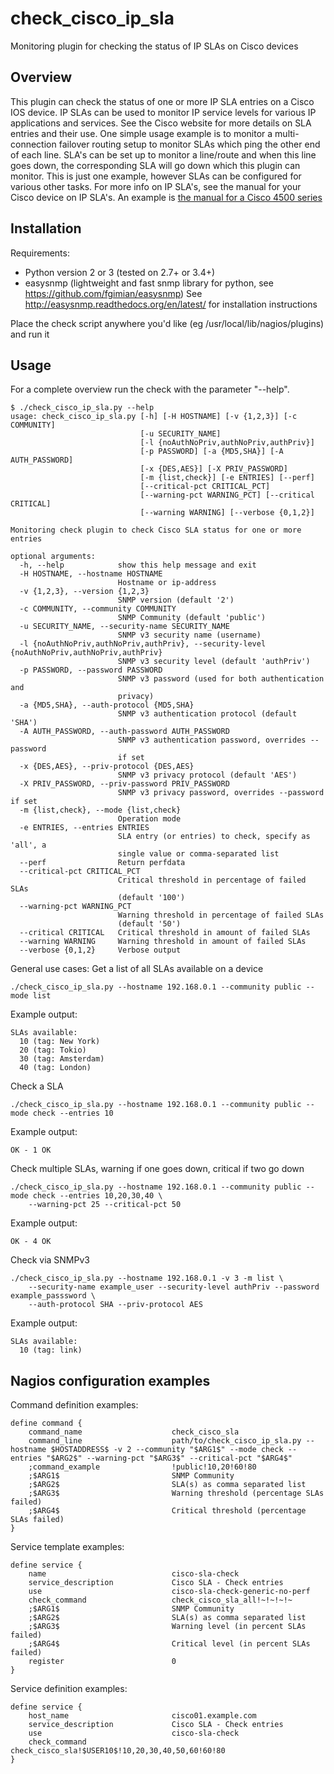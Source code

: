 # check_cisco_ip_sla
Monitoring plugin for checking the status of IP SLAs on Cisco devices

## Overview
This plugin can check the status of one or more IP SLA entries on a Cisco IOS device. IP SLAs can be used to monitor
IP service levels for various IP applications and services. See the Cisco website for more details on SLA entries
and their use. One simple usage example is to monitor a multi-connection failover routing setup to monitor SLAs which
ping the other end of each line. SLA's can be set up to monitor a line/route and when this line goes down, the
corresponding SLA will go down which this plugin can monitor. This is just one example, however SLAs can be configured
for various other tasks. For more info on IP SLA's, see the manual for your Cisco device on IP SLA's. An example is
[the manual for a Cisco 4500 series](http://www.cisco.com/c/en/us/td/docs/switches/lan/catalyst4500/12-2/44sg/configuration/guide/Wrapper-44SG/swipsla.html)

## Installation
Requirements:
* Python version 2 or 3 (tested on 2.7+ or 3.4+)
* easysnmp (lightweight and fast snmp library for python, see https://github.com/fgimian/easysnmp)
    See http://easysnmp.readthedocs.org/en/latest/ for installation instructions

Place the check script anywhere you'd like (eg /usr/local/lib/nagios/plugins) and run it

## Usage
For a complete overview run the check with the parameter "--help".

```
$ ./check_cisco_ip_sla.py --help
usage: check_cisco_ip_sla.py [-h] [-H HOSTNAME] [-v {1,2,3}] [-c COMMUNITY]
                             [-u SECURITY_NAME]
                             [-l {noAuthNoPriv,authNoPriv,authPriv}]
                             [-p PASSWORD] [-a {MD5,SHA}] [-A AUTH_PASSWORD]
                             [-x {DES,AES}] [-X PRIV_PASSWORD]
                             [-m {list,check}] [-e ENTRIES] [--perf]
                             [--critical-pct CRITICAL_PCT]
                             [--warning-pct WARNING_PCT] [--critical CRITICAL]
                             [--warning WARNING] [--verbose {0,1,2}]

Monitoring check plugin to check Cisco SLA status for one or more entries

optional arguments:
  -h, --help            show this help message and exit
  -H HOSTNAME, --hostname HOSTNAME
                        Hostname or ip-address
  -v {1,2,3}, --version {1,2,3}
                        SNMP version (default '2')
  -c COMMUNITY, --community COMMUNITY
                        SNMP Community (default 'public')
  -u SECURITY_NAME, --security-name SECURITY_NAME
                        SNMP v3 security name (username)
  -l {noAuthNoPriv,authNoPriv,authPriv}, --security-level {noAuthNoPriv,authNoPriv,authPriv}
                        SNMP v3 security level (default 'authPriv')
  -p PASSWORD, --password PASSWORD
                        SNMP v3 password (used for both authentication and
                        privacy)
  -a {MD5,SHA}, --auth-protocol {MD5,SHA}
                        SNMP v3 authentication protocol (default 'SHA')
  -A AUTH_PASSWORD, --auth-password AUTH_PASSWORD
                        SNMP v3 authentication password, overrides --password
                        if set
  -x {DES,AES}, --priv-protocol {DES,AES}
                        SNMP v3 privacy protocol (default 'AES')
  -X PRIV_PASSWORD, --priv-password PRIV_PASSWORD
                        SNMP v3 privacy password, overrides --password if set
  -m {list,check}, --mode {list,check}
                        Operation mode
  -e ENTRIES, --entries ENTRIES
                        SLA entry (or entries) to check, specify as 'all', a
                        single value or comma-separated list
  --perf                Return perfdata
  --critical-pct CRITICAL_PCT
                        Critical threshold in percentage of failed SLAs
                        (default '100')
  --warning-pct WARNING_PCT
                        Warning threshold in percentage of failed SLAs
                        (default '50')
  --critical CRITICAL   Critical threshold in amount of failed SLAs
  --warning WARNING     Warning threshold in amount of failed SLAs
  --verbose {0,1,2}     Verbose output

```

General use cases:
Get a list of all SLAs available on a device
```
./check_cisco_ip_sla.py --hostname 192.168.0.1 --community public --mode list
```
Example output:
```
SLAs available:
  10 (tag: New York)
  20 (tag: Tokio)
  30 (tag: Amsterdam)
  40 (tag: London)
```

Check a SLA
```
./check_cisco_ip_sla.py --hostname 192.168.0.1 --community public --mode check --entries 10
```
Example output:
```
OK - 1 OK
```

Check multiple SLAs, warning if one goes down, critical if two go down
```
./check_cisco_ip_sla.py --hostname 192.168.0.1 --community public --mode check --entries 10,20,30,40 \
    --warning-pct 25 --critical-pct 50
```
Example output:
```
OK - 4 OK
```

Check via SNMPv3
```
./check_cisco_ip_sla.py --hostname 192.168.0.1 -v 3 -m list \
    --security-name example_user --security-level authPriv --password example_passsword \
    --auth-protocol SHA --priv-protocol AES
```
Example output:
```
SLAs available:
  10 (tag: link)
```

## Nagios configuration examples
Command definition examples:
```
define command {
    command_name                    check_cisco_sla
    command_line                    path/to/check_cisco_ip_sla.py --hostname $HOSTADDRESS$ -v 2 --community "$ARG1$" --mode check --entries "$ARG2$" --warning-pct "$ARG3$" --critical-pct "$ARG4$"
    ;command_example                !public!10,20!60!80
    ;$ARG1$                         SNMP Community
    ;$ARG2$                         SLA(s) as comma separated list
    ;$ARG3$                         Warning threshold (percentage SLAs failed)
    ;$ARG4$                         Critical threshold (percentage SLAs failed)
}
```

Service template examples:
```
define service {
    name                            cisco-sla-check
    service_description             Cisco SLA - Check entries
    use                             cisco-sla-check-generic-no-perf
    check_command                   check_cisco_sla_all!~!~!~!~
    ;$ARG1$                         SNMP Community
    ;$ARG2$                         SLA(s) as comma separated list
    ;$ARG3$                         Warning level (in percent SLAs failed)
    ;$ARG4$                         Critical level (in percent SLAs failed)
    register                        0
}
```

Service definition examples:
```
define service {
    host_name                       cisco01.example.com
    service_description             Cisco SLA - Check entries
    use                             cisco-sla-check
    check_command                   check_cisco_sla!$USER10$!10,20,30,40,50,60!60!80
}
```


